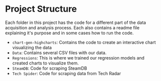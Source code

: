 # Project Structure
Each folder in this project has the code for a different part of the data acquisition and analysis process. Each also contains a readme file explaining it's purpose and in some cases how to run the code.
* `chart-gen-highcharts`:
Contains the code to create an interactive chart visualizing the data
* `Data`:
Contains several CSV files with our data.
* `Regressions`:
This is where we trained our regression models and created charts to visualize them.
* `SteamDB`:
Code for scraping SteamDB
* `Tech Spider`:
Code for scraping data from Tech Radar